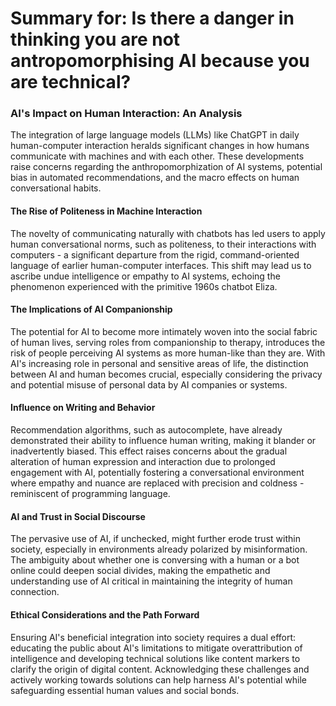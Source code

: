 # Summary for: Is there a danger in thinking you are not antropomorphising AI because you are technical?

### AI's Impact on Human Interaction: An Analysis

The integration of large language models (LLMs) like ChatGPT in daily human-computer interaction heralds significant changes in how humans communicate with machines and with each other. These developments raise concerns regarding the anthropomorphization of AI systems, potential bias in automated recommendations, and the macro effects on human conversational habits.

#### The Rise of Politeness in Machine Interaction

The novelty of communicating naturally with chatbots has led users to apply human conversational norms, such as politeness, to their interactions with computers - a significant departure from the rigid, command-oriented language of earlier human-computer interfaces. This shift may lead us to ascribe undue intelligence or empathy to AI systems, echoing the phenomenon experienced with the primitive 1960s chatbot Eliza.

#### The Implications of AI Companionship

The potential for AI to become more intimately woven into the social fabric of human lives, serving roles from companionship to therapy, introduces the risk of people perceiving AI systems as more human-like than they are. With AI's increasing role in personal and sensitive areas of life, the distinction between AI and human becomes crucial, especially considering the privacy and potential misuse of personal data by AI companies or systems.

#### Influence on Writing and Behavior

Recommendation algorithms, such as autocomplete, have already demonstrated their ability to influence human writing, making it blander or inadvertently biased. This effect raises concerns about the gradual alteration of human expression and interaction due to prolonged engagement with AI, potentially fostering a conversational environment where empathy and nuance are replaced with precision and coldness - reminiscent of programming language.

#### AI and Trust in Social Discourse

The pervasive use of AI, if unchecked, might further erode trust within society, especially in environments already polarized by misinformation. The ambiguity about whether one is conversing with a human or a bot online could deepen social divides, making the empathetic and understanding use of AI critical in maintaining the integrity of human connection.

#### Ethical Considerations and the Path Forward

Ensuring AI's beneficial integration into society requires a dual effort: educating the public about AI's limitations to mitigate overattribution of intelligence and developing technical solutions like content markers to clarify the origin of digital content. Acknowledging these challenges and actively working towards solutions can help harness AI's potential while safeguarding essential human values and social bonds.
